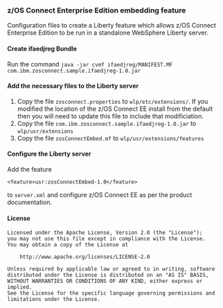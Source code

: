 ### z/OS Connect Enterprise Edition embedding feature

Configuration files to create a Liberty feature which allows z/OS Connect Enterprise Edition to be run in a standalone WebSphere Liberty server.

#### Create ifaedjreg Bundle

Run the command `java -jar cvmf ifaedjreg/MANIFEST.MF com.ibm.zosconnect.sample.ifaedjreg-1.0.jar`

#### Add the necessary files to the Liberty server

1. Copy the file `zosconnect.properties` to `wlp/etc/extensions/`. If you modified the location of the z/OS Connect EE install from the default then you will need to update this file to include that modificiation.
2. Copy the file `com.ibm.zosconnect.sample.ifaedjreg-1.0.jar` to `wlp/usr/extensions`
3. Copy the file `zosConnectEmbed.mf` to `wlp/usr/extensions/features`

#### Configure the Liberty server

Add the feature

```
<feature>usr:zosConnectEmbed-1.0</feature>
```
to `server.xml` and configure z/OS Connect EE as per the product documentation.

#### License

```
Licensed under the Apache License, Version 2.0 (the "License");
you may not use this file except in compliance with the License.
You may obtain a copy of the License at

    http://www.apache.org/licenses/LICENSE-2.0

Unless required by applicable law or agreed to in writing, software
distributed under the License is distributed on an "AS IS" BASIS,
WITHOUT WARRANTIES OR CONDITIONS OF ANY KIND, either express or implied.
See the License for the specific language governing permissions and
limitations under the License.
```
